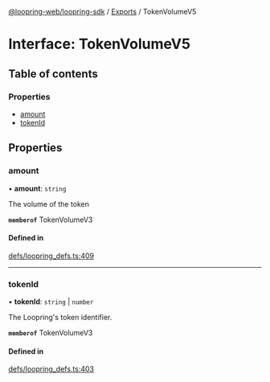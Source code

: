 [@loopring-web/loopring-sdk](../README.md) / [Exports](../modules.md) / TokenVolumeV5

# Interface: TokenVolumeV5

## Table of contents

### Properties

- [amount](TokenVolumeV5.md#amount)
- [tokenId](TokenVolumeV5.md#tokenid)

## Properties

### amount

• **amount**: `string`

The volume of the token

**`memberof`** TokenVolumeV3

#### Defined in

[defs/loopring_defs.ts:409](https://github.com/Loopring/loopring_sdk/blob/427d9da/src/defs/loopring_defs.ts#L409)

___

### tokenId

• **tokenId**: `string` \| `number`

The Loopring\'s token identifier.

**`memberof`** TokenVolumeV3

#### Defined in

[defs/loopring_defs.ts:403](https://github.com/Loopring/loopring_sdk/blob/427d9da/src/defs/loopring_defs.ts#L403)
